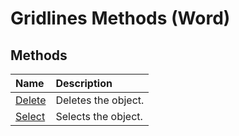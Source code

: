 
# Gridlines Methods (Word)

## Methods



|**Name**|**Description**|
|:-----|:-----|
|[Delete](c6a37871-ae57-d6e9-4a23-e888771d049f.md)|Deletes the object.|
|[Select](a0a790df-8e54-b3a2-4570-f345c9bb3a32.md)|Selects the object.|
